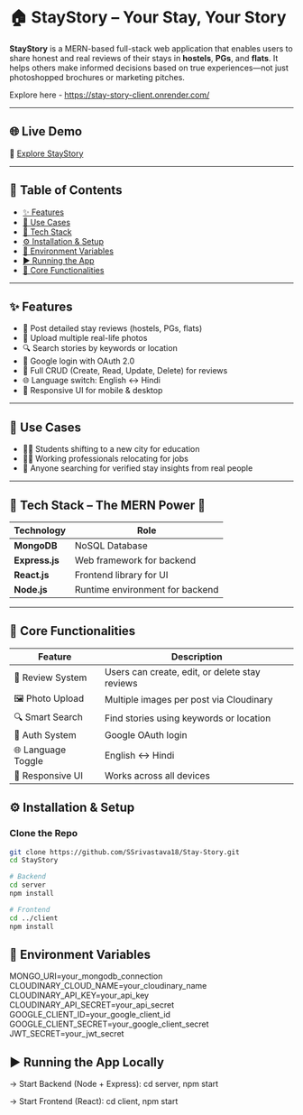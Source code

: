 # 🏠 StayStory – Your Stay, Your Story

**StayStory** is a MERN-based full-stack web application that enables users to share honest and real reviews of their stays in **hostels**, **PGs**, and **flats**. It helps others make informed decisions based on true experiences—not just photoshopped brochures or marketing pitches.

Explore here - https://stay-story-client.onrender.com/  

---

## 🌐 Live Demo

🔗 [Explore StayStory](https://www.linkedin.com/posts/stay-story-416730370_staystory-realstays-hostelreview-activity-7342958361568530433-Ol9N?utm_source=share&utm_medium=member_desktop&rcm=ACoAAFvxyVIBBpo1V1vRF44_j72jGZZK66AX-0o)

---

## 📖 Table of Contents

- [✨ Features](#-features)
- [🎯 Use Cases](#-use-cases)
- [🧰 Tech Stack](#-tech-stack)
- [⚙️ Installation & Setup](#️-installation--setup)
- [🔐 Environment Variables](#-environment-variables)
- [▶️ Running the App](#️-running-the-app)
- [🌟 Core Functionalities](#-core-functionalities)

---

## ✨ Features

- 📝 Post detailed stay reviews (hostels, PGs, flats)
- 📸 Upload multiple real-life photos
- 🔍 Search stories by keywords or location
- 🔐 Google login with OAuth 2.0
- 🧰 Full CRUD (Create, Read, Update, Delete) for reviews
- 🌐 Language switch: English ↔ Hindi
- 📱 Responsive UI for mobile & desktop

---

## 🎯 Use Cases

- 🧑‍🎓 Students shifting to a new city for education
- 👩‍💼 Working professionals relocating for jobs
- 🧭 Anyone searching for verified stay insights from real people

---


## 🧰 Tech Stack – The MERN Power 💪

| Technology | Role                 |
|------------|----------------------|
| **MongoDB**| NoSQL Database       |
| **Express.js** | Web framework for backend |
| **React.js**   | Frontend library for UI |
| **Node.js**    | Runtime environment for backend |

---


## 🌟 Core Functionalities
| Feature            | Description                                    |
| ------------------ | ---------------------------------------------- |
| 🧾 Review System   | Users can create, edit, or delete stay reviews |
| 🖼 Photo Upload    | Multiple images per post via Cloudinary         |
| 🔍 Smart Search    | Find stories using keywords or location        |
| 🔐 Auth System     | Google OAuth login                             |
| 🌐 Language Toggle | English ↔ Hindi                                |
| 🎨 Responsive UI   | Works across all devices                       |

## ⚙️ Installation & Setup

### Clone the Repo

```bash
git clone https://github.com/SSrivastava18/Stay-Story.git
cd StayStory

# Backend
cd server
npm install

# Frontend
cd ../client
npm install
```

## 🔐 Environment Variables

MONGO_URI=your_mongodb_connection
CLOUDINARY_CLOUD_NAME=your_cloudinary_name
CLOUDINARY_API_KEY=your_api_key
CLOUDINARY_API_SECRET=your_api_secret
GOOGLE_CLIENT_ID=your_google_client_id
GOOGLE_CLIENT_SECRET=your_google_client_secret
JWT_SECRET=your_jwt_secret


## ▶️ Running the App Locally

  -> Start Backend (Node + Express):
    cd server,
    npm start
    
  -> Start Frontend (React):
    cd client,
    npm start





    
  



